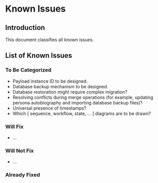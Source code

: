 # Known Issues

## Introduction

This document classifies all known issues.

## List of Known Issues

### To Be Categorized

- Payload instance ID to be designed.
- Database backup mechanism to be designed.
- Database restoration might require complex migration?
- Resolving conflicts during merge operations (for example, updating persona autobiography and importing database backup files)?
- Universal presence of timestamps?
- Which [ sequence, workflow, state, ... ] diagrams are to be drawn?

### Will Fix

- ...

### Will Not Fix

- ...

### Already Fixed

